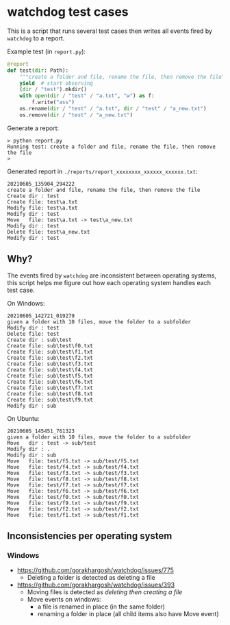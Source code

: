 # watchdog test cases

This is a script that runs several test cases then writes all events fired by `watchdog` to a report.

Example test (in `report.py`):

```python
@report
def test(dir: Path):
    """create a folder and file, rename the file, then remove the file"""
    yield  # start observing
    (dir / "test").mkdir()
    with open(dir / "test" / "a.txt", "w") as f:
        f.write("ass")
    os.rename(dir / "test" / "a.txt", dir / "test" / "a_new.txt")
    os.remove(dir / "test" / "a_new.txt")
```

Generate a report:

```
> python report.py
Running test: create a folder and file, rename the file, then remove the file
> 
```

Generated report in `./reports/report_xxxxxxxx_xxxxxx_xxxxxx.txt`:

```
20210605_135904_294222
create a folder and file, rename the file, then remove the file
Create dir : test
Create file: test\a.txt
Modify file: test\a.txt
Modify dir : test
Move   file: test\a.txt -> test\a_new.txt
Modify dir : test
Delete file: test\a_new.txt
Modify dir : test
```

## Why?

The events fired by `watchdog` are inconsistent between operating systems, this script helps me figure out how each operating system handles each test case.

On Windows:

```
20210605_142721_019279
given a folder with 10 files, move the folder to a subfolder
Modify dir : test
Delete file: test
Create dir : sub\test
Create file: sub\test\f0.txt
Create file: sub\test\f1.txt
Create file: sub\test\f2.txt
Create file: sub\test\f3.txt
Create file: sub\test\f4.txt
Create file: sub\test\f5.txt
Create file: sub\test\f6.txt
Create file: sub\test\f7.txt
Create file: sub\test\f8.txt
Create file: sub\test\f9.txt
Modify dir : sub
```

On Ubuntu:

```
20210605_145451_761323
given a folder with 10 files, move the folder to a subfolder
Move   dir : test -> sub/test
Modify dir : .
Modify dir : sub
Move   file: test/f5.txt -> sub/test/f5.txt
Move   file: test/f4.txt -> sub/test/f4.txt
Move   file: test/f3.txt -> sub/test/f3.txt
Move   file: test/f8.txt -> sub/test/f8.txt
Move   file: test/f7.txt -> sub/test/f7.txt
Move   file: test/f6.txt -> sub/test/f6.txt
Move   file: test/f0.txt -> sub/test/f0.txt
Move   file: test/f9.txt -> sub/test/f9.txt
Move   file: test/f2.txt -> sub/test/f2.txt
Move   file: test/f1.txt -> sub/test/f1.txt
```

## Inconsistencies per operating system

### Windows

- https://github.com/gorakhargosh/watchdog/issues/775
    - Deleting a folder is detected as deleting a file
- https://github.com/gorakhargosh/watchdog/issues/393
    - Moving files is detected as _deleting then creating a file_
    - Move events on windows:
        - a file is renamed in place (in the same folder)
        - renaming a folder in place (all child items also have Move event)
